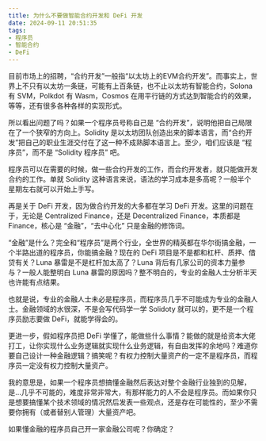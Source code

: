 ```yaml
---
title: 为什么不要做智能合约开发和 DeFi 开发
date: 2024-09-11 20:51:35
tags: 
- 程序员
- 智能合约
- DeFi
---
```



目前市场上的招聘，“合约开发”一般指“以太坊上的EVM合约开发”。而事实上，世界上不只有以太坊一条链，可能有上百条链，也不止以太坊有智能合约，Solona 有 SVM，Polkdot 有 Wasm，Cosmos 在用平行链的方式达到智能合约的效果，等等，还有很多各种各样的实现形式。

所以看出问题了吗？如果一个程序员号称自己是 “合约开发”，说明他把自己局限在了一个狭窄的方向上。Solidity 是以太坊团队创造出来的脚本语言，而“合约开发”把自己的职业生涯交付在了这一种不成熟脚本语言上。至少，咱们应该是 “程序员”，而不是 “Solidity 程序员” 吧。

程序员可以在需要的时候，做一些合约开发的工作，而合约开发者，就只能做开发合约的工作。单就 Solidity 这种语言来说，语法的学习成本是多高呢？一般半个星期左右就可以开始上手写。

再是关于 DeFi 开发，因为做合约开发的大多都在学习 DeFi 开发。这里的问题在于，无论是 Centralized Finance，还是 Decentralized Finance，本质都是 Finance，核心是 “金融”，“去中心化” 只是金融的修饰词。

“金融”是什么？完全和“程序员”是两个行业，全世界的精英都在华尔街搞金融，一个半路出道的程序员，你能搞金融？现在的 DeFi 项目是不是都和杠杆、质押、借贷有关？Luna 暴雷是不是杠杆加太高了？Luna 背后有几家公司的资本力量参与？一般人能整明白 Luna 暴雷的原因吗？整不明白的，专业的金融人士分析半天也许能有点结果。

也就是说，专业的金融人士未必是程序员，而程序员几乎不可能成为专业的金融人士。金融领域的水很深，不是会写代码学一学 Solidoty 就可以的，更不是一个程序员励志要做 DeFi，就能学得会的。

更进一步，假如程序员把 DeFi 学懂了，能做些什么事情？能做的就是给资本大佬打工，让你实现什么业务逻辑就实现什么业务逻辑，有自由发挥的余地吗？难道你要自己设计一种金融逻辑？搞笑呢？有权力控制大量资产的一定不是程序员，而程序员一定没有权力控制大量资产。

我的意思是，如果一个程序员想搞懂金融然后表达对整个金融行业独到的见解，是…几乎不可能的，难度非常非常大，有那样能力的人不会是程序员。而如果你只是想要搞懂某个技术领域的情况然后发表一些观点，还是存在可能性的，至少不需要你拥有（或者替别人管理）大量资产吧。

如果懂金融的程序员自己开一家金融公司呢？你确定？
